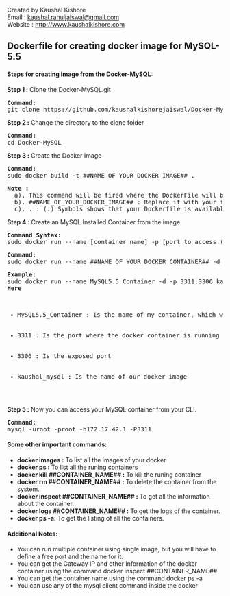 Created by Kaushal Kishore <br>
Email : kaushal.rahuljaiswal@gmail.com<br>
Website : http://www.kaushalkishore.com<br>

<h2>Dockerfile for creating docker image for MySQL-5.5</h2>

<h4>Steps for creating image from the Docker-MySQL:</h4>

<b>Step 1 :</b> Clone the Docker-MySQL.git
<pre>
<b>Command: </b>
git clone https://github.com/kaushalkishorejaiswal/Docker-MySQL.git
</pre>

<b>Step 2 :</b> Change the directory to the clone folder
<pre>
<b>Command:</b>
cd Docker-MySQL
</pre>

<b>Step 3 :</b> Create the Docker Image
<pre>
<b>Command: </b>
sudo docker build -t ##NAME_OF_YOUR_DOCKER_IMAGE## .
</pre>

<pre>
<b>Note : </b>
  a). This command will be fired where the DockerFile will be placed
  b). ##NAME_OF_YOUR_DOCKER_IMAGE## : Replace it with your image name
  c). . : (.) Symbols shows that your Dockerfile is available on the same directory where you are running the command.
</pre>

<b>Step 4 :</b> Create an MySQL Installed Container from the image
<pre>
<b>Command Syntax: </b>
sudo docker run --name [container name] -p [port to access (New Port):port exposed(original port)] -i -t [image name]
</pre>
<pre>
<b>Command:</b>
sudo docker run --name ##NAME_OF_YOUR_DOCKER_CONTAINER## -d -p 3311:3306 ##NAME_OF_YOUR_DOCKER_IMAGE##
</pre>
<pre>
<b>Example:</b>
sudo docker run --name MySQL5.5_Container -d -p 3311:3306 kaushal_mysql
<b>Here</b>
<ul>
  <li>MySQL5.5_Container : Is the name of my container, which will be displayed on running of docker ps -a</li>
  <li>3311 : Is the port where the docker container is running on host machine</li>
  <li>3306 : Is the exposed port</li>
  <li>kaushal_mysql : Is the name of our docker image</li>
</ul>
</pre>


<b>Step 5 :</b> Now you can access your MySQL container from your CLI.
<pre>
<b>Command:</b>
mysql -uroot -proot -h172.17.42.1 -P3311
</pre>

<h4>Some other important commands:</h4>
<ul>
<li><b>docker images :</b> To list all the images of your docker</li>
<li><b>docker ps :</b> To list all the runing containers</li>
<li><b>docker kill ##CONTAINER_NAME## :</b> To kill the runing container</li>
<li><b>docker rm ##CONTAINER_NAME## :</b> To delete the container from the system.</li>
<li><b>docker inspect ##CONTAINER_NAME## :</b> To get all the information about the container.</li>
<li><b>docker logs ##CONTAINER_NAME## :</b> To get the logs of the container.</li>
<li><b>docker ps -a:</b> To get the listing of all the containers.</li>
</ul>

<h4>Additional Notes:</h4>
<ul>
  <li>You can run multiple container using single image, but you will have to define a free port and the name for it.</li>
  <li>You can get the Gateway IP and other information of the docker container using the command docker inspect  ##CONTAINER_NAME##</li>
  <li> You can get the container name using the command docker ps -a</li>
  <li>You can use any of the mysql client command inside the docker</li>
</ul>
